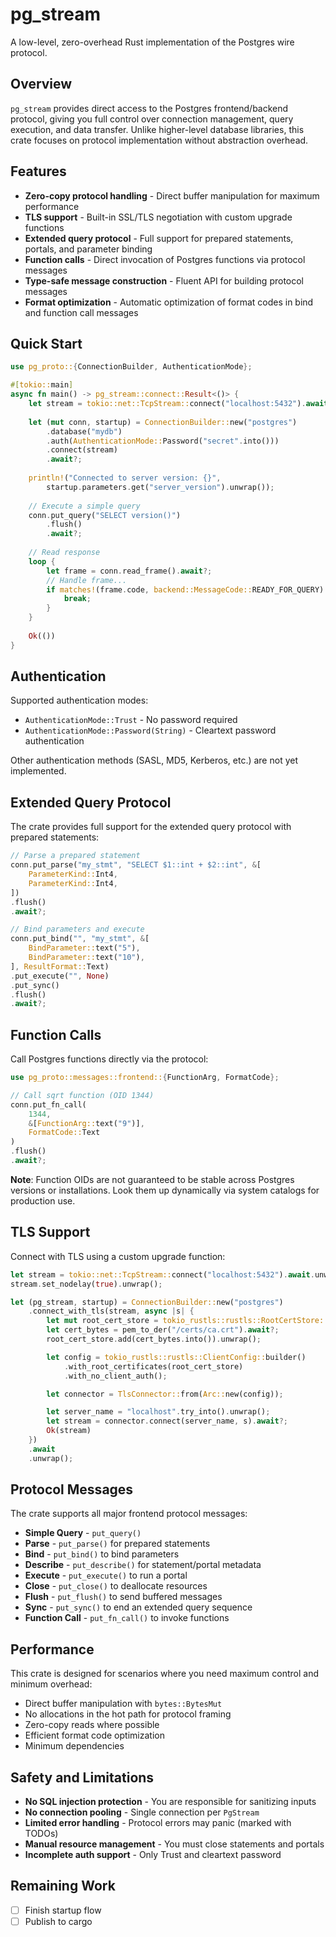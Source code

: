 # pg_stream

A low-level, zero-overhead Rust implementation of the Postgres wire protocol.

## Overview

`pg_stream` provides direct access to the Postgres frontend/backend protocol, giving you full control over connection management, query execution, and data transfer. Unlike higher-level database libraries, this crate focuses on protocol implementation without abstraction overhead.

## Features

- **Zero-copy protocol handling** - Direct buffer manipulation for maximum performance
- **TLS support** - Built-in SSL/TLS negotiation with custom upgrade functions
- **Extended query protocol** - Full support for prepared statements, portals, and parameter binding
- **Function calls** - Direct invocation of Postgres functions via protocol messages
- **Type-safe message construction** - Fluent API for building protocol messages
- **Format optimization** - Automatic optimization of format codes in bind and function call messages

## Quick Start

```rust
use pg_proto::{ConnectionBuilder, AuthenticationMode};

#[tokio::main]
async fn main() -> pg_stream::connect::Result<()> {
    let stream = tokio::net::TcpStream::connect("localhost:5432").await?;
    
    let (mut conn, startup) = ConnectionBuilder::new("postgres")
        .database("mydb")
        .auth(AuthenticationMode::Password("secret".into()))
        .connect(stream)
        .await?;
    
    println!("Connected to server version: {}", 
        startup.parameters.get("server_version").unwrap());
    
    // Execute a simple query
    conn.put_query("SELECT version()")
        .flush()
        .await?;
    
    // Read response
    loop {
        let frame = conn.read_frame().await?;
        // Handle frame...
        if matches!(frame.code, backend::MessageCode::READY_FOR_QUERY) {
            break;
        }
    }
    
    Ok(())
}
```

## Authentication

Supported authentication modes:

- `AuthenticationMode::Trust` - No password required
- `AuthenticationMode::Password(String)` - Cleartext password authentication

Other authentication methods (SASL, MD5, Kerberos, etc.) are not yet implemented.

## Extended Query Protocol

The crate provides full support for the extended query protocol with prepared statements:

```rust
// Parse a prepared statement
conn.put_parse("my_stmt", "SELECT $1::int + $2::int", &[
    ParameterKind::Int4,
    ParameterKind::Int4,
])
.flush()
.await?;

// Bind parameters and execute
conn.put_bind("", "my_stmt", &[
    BindParameter::text("5"),
    BindParameter::text("10"),
], ResultFormat::Text)
.put_execute("", None)
.put_sync()
.flush()
.await?;
```

## Function Calls

Call Postgres functions directly via the protocol:

```rust
use pg_proto::messages::frontend::{FunctionArg, FormatCode};

// Call sqrt function (OID 1344)
conn.put_fn_call(
    1344,
    &[FunctionArg::text("9")],
    FormatCode::Text
)
.flush()
.await?;
```

**Note**: Function OIDs are not guaranteed to be stable across Postgres versions or installations. Look them up dynamically via system catalogs for production use.

## TLS Support

Connect with TLS using a custom upgrade function:

```rust
let stream = tokio::net::TcpStream::connect("localhost:5432").await.unwrap();
stream.set_nodelay(true).unwrap();

let (pg_stream, startup) = ConnectionBuilder::new("postgres")
    .connect_with_tls(stream, async |s| {
        let mut root_cert_store = tokio_rustls::rustls::RootCertStore::empty();
        let cert_bytes = pem_to_der("/certs/ca.crt").await?;
        root_cert_store.add(cert_bytes.into()).unwrap();

        let config = tokio_rustls::rustls::ClientConfig::builder()
            .with_root_certificates(root_cert_store)
            .with_no_client_auth();

        let connector = TlsConnector::from(Arc::new(config));

        let server_name = "localhost".try_into().unwrap();
        let stream = connector.connect(server_name, s).await?;
        Ok(stream)
    })
    .await
    .unwrap();
```

## Protocol Messages

The crate supports all major frontend protocol messages:

- **Simple Query** - `put_query()`
- **Parse** - `put_parse()` for prepared statements
- **Bind** - `put_bind()` to bind parameters
- **Describe** - `put_describe()` for statement/portal metadata
- **Execute** - `put_execute()` to run a portal
- **Close** - `put_close()` to deallocate resources
- **Flush** - `put_flush()` to send buffered messages
- **Sync** - `put_sync()` to end an extended query sequence
- **Function Call** - `put_fn_call()` to invoke functions

## Performance

This crate is designed for scenarios where you need maximum control and minimum overhead:

- Direct buffer manipulation with `bytes::BytesMut`
- No allocations in the hot path for protocol framing
- Zero-copy reads where possible
- Efficient format code optimization
- Minimum dependencies

## Safety and Limitations

- **No SQL injection protection** - You are responsible for sanitizing inputs
- **No connection pooling** - Single connection per `PgStream`
- **Limited error handling** - Protocol errors may panic (marked with TODOs)
- **Manual resource management** - You must close statements and portals
- **Incomplete auth support** - Only Trust and cleartext password

## Remaining Work
- [ ] Finish startup flow
- [ ] Publish to cargo
